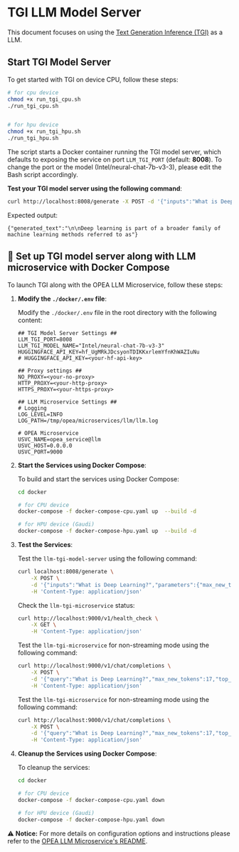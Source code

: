 # TGI LLM Model Server

This document focuses on using the [Text Generation Inference (TGI)](https://github.com/huggingface/text-generation-inference) as a LLM.


## Start TGI Model Server
To get started with TGI on device CPU, follow these steps:

```bash
# for cpu device
chmod +x run_tgi_cpu.sh
./run_tgi_cpu.sh


# for hpu device
chmod +x run_tgi_hpu.sh
./run_tgi_hpu.sh

```
The script starts a Docker container running the TGI model server, which defaults to exposing the service on port `LLM_TGI_PORT` (default: **8008**). To change the port or the model (Intel/neural-chat-7b-v3-3), please edit the Bash script accordingly.


**Test your TGI model server using the following command**:

```bash
curl http://localhost:8008/generate -X POST -d '{"inputs":"What is Deep Learning?","parameters":{"max_new_tokens":17, "do_sample": true}}' -H 'Content-Type: application/json'
```

Expected output:
```
{"generated_text":"\n\nDeep learning is part of a broader family of machine learning methods referred to as"}
```

## 🚀 Set up TGI model server along with LLM microservice with Docker Compose
To launch TGI along with the OPEA LLM Microservice, follow these steps:

1. **Modify the `./docker/.env` file**:

    Modify the `./docker/.env` file in the root directory with the following content:

    ```env
    ## TGI Model Server Settings ##
    LLM_TGI_PORT=8008
    LLM_TGI_MODEL_NAME="Intel/neural-chat-7b-v3-3"
    HUGGINGFACE_API_KEY=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
    # HUGGINGFACE_API_KEY=<your-hf-api-key>

    ## Proxy settings ##
    NO_PROXY=<your-no-proxy>
    HTTP_PROXY=<your-http-proxy>
    HTTPS_PROXY=<your-https-proxy>

    ## LLM Microservice Settings ##
    # Logging
    LOG_LEVEL=INFO
    LOG_PATH=/tmp/opea/microservices/llm/llm.log

    # OPEA Microservice
    USVC_NAME=opea_service@llm
    USVC_HOST=0.0.0.0
    USVC_PORT=9000
    ```

2. **Start the Services using Docker Compose**:

    To build and start the services using Docker Compose:

    ```bash
    cd docker

    # for CPU device
    docker-compose -f docker-compose-cpu.yaml up  --build -d

    # for HPU device (Gaudi)
    docker-compose -f docker-compose-hpu.yaml up  --build -d

    ```


3. **Test the Services**:

    Test the `llm-tgi-model-server` using the following command:

    ```bash
    curl localhost:8008/generate \
        -X POST \
        -d '{"inputs":"What is Deep Learning?","parameters":{"max_new_tokens":17, "do_sample": true}}' \
        -H 'Content-Type: application/json'
    ```

    Check the `llm-tgi-microservice` status:
    ```bash
    curl http://localhost:9000/v1/health_check \
        -X GET \
        -H 'Content-Type: application/json'
    ```

    Test the `llm-tgi-microservice` for non-streaming mode using the following command:
    ```bash
    curl http://localhost:9000/v1/chat/completions \
        -X POST \
        -d '{"query":"What is Deep Learning?","max_new_tokens":17,"top_k":10,"top_p":0.95,"typical_p":0.95,"temperature":0.01,"repetition_penalty":1.03,"streaming":false}' \
        -H 'Content-Type: application/json'
    ```

    Test the `llm-tgi-microservice` for non-streaming mode using the following command:
    ```bash
    curl http://localhost:9000/v1/chat/completions \
        -X POST \
        -d '{"query":"What is Deep Learning?","max_new_tokens":17,"top_k":10,"top_p":0.95,"typical_p":0.95,"temperature":0.01,"repetition_penalty":1.03,"streaming":true}' \
        -H 'Content-Type: application/json'
    ```

4. **Cleanup the Services using Docker Compose**:

    To cleanup the services:

    ```bash
    cd docker

    # for CPU device
    docker-compose -f docker-compose-cpu.yaml down

    # for HPU device (Gaudi)
    docker-compose -f docker-compose-hpu.yaml down
    ```

⚠️ **Notice:** For more details on configuration options and instructions please refer to the [OPEA LLM Microservice's README](../../../README.md).

